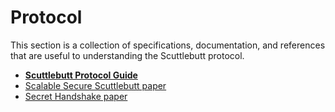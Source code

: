 # Protocol

This section is a collection of specifications, documentation, and references that are useful to understanding the Scuttlebutt protocol.

- [**Scuttlebutt Protocol Guide**](https://ssbc.github.io/scuttlebutt-protocol-guide/)
- [Scalable Secure Scuttlebutt paper](https://github.com/dominictarr/scalable-secure-scuttlebutt/blob/master/paper.md)
- [Secret Handshake paper](http://dominictarr.github.io/secret-handshake-paper/shs.pdf)
